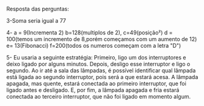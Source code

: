 Resposta das perguntas:

3-Soma seria igual a 77

4- 
a = 9(Incrementa 2)
b=128(multiplos de 2),
c=49(posição²)
d = 100(temos um incremento de 8,porém começamos com um aumento de 12)
e= 13(Fibonacci) 
f=200(todos os numeros começam com a letra "D")


5- Eu usaria a seguinte estratégia:
Primeiro, ligo um dos interruptores e deixo ligado por alguns minutos.
Depois, desligo esse interruptor e ligo o segundo. 
Ao ir até a sala das lâmpadas, é possível identificar qual lâmpada está ligada ao segundo interruptor, pois será a que estará acesa. 
A lâmpada apagada, mas quente, estará conectada ao primeiro interruptor, que foi ligado antes e desligado. E, por fim, a lâmpada apagada e fria estará conectada ao terceiro interruptor, que não foi ligado em momento algum.

